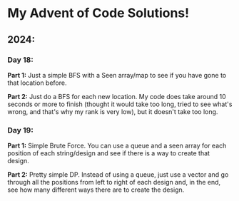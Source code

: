 # My Advent of Code Solutions!
## 2024:
### Day 18:
**Part 1:**
Just a simple BFS with a Seen array/map to see if you have gone to that location before.

**Part 2:**
Just do a BFS for each new location. My code does take around 10 seconds or more to finish (thought it would take too long, tried to see what's wrong, and that's why my rank is very low), but it doesn't take too long.
### Day 19:
**Part 1:**
Simple Brute Force. You can use a queue and a seen array for each position of each string/design and see if there is a way to create that design.

**Part 2:**
Pretty simple DP. Instead of using a queue, just use a vector and go through all the positions from left to right of each design and, in the end, see how many different ways there are to create the design.
